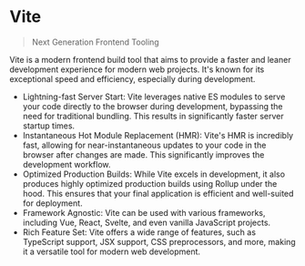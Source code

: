 # Vite

> Next Generation Frontend Tooling

Vite is a modern frontend build tool that aims to provide a faster and leaner development experience for modern web projects. It's known for its exceptional speed and efficiency, especially during development.

- Lightning-fast Server Start: Vite leverages native ES modules to serve your code directly to the browser during development, bypassing the need for traditional bundling. This results in significantly faster server startup times.
- Instantaneous Hot Module Replacement (HMR): Vite's HMR is incredibly fast, allowing for near-instantaneous updates to your code in the browser after changes are made. This significantly improves the development workflow.
- Optimized Production Builds: While Vite excels in development, it also produces highly optimized production builds using Rollup under the hood. This ensures that your final application is efficient and well-suited for deployment.
- Framework Agnostic: Vite can be used with various frameworks, including Vue, React, Svelte, and even vanilla JavaScript projects.
- Rich Feature Set: Vite offers a wide range of features, such as TypeScript support, JSX support, CSS preprocessors, and more, making it a versatile tool for modern web development.
